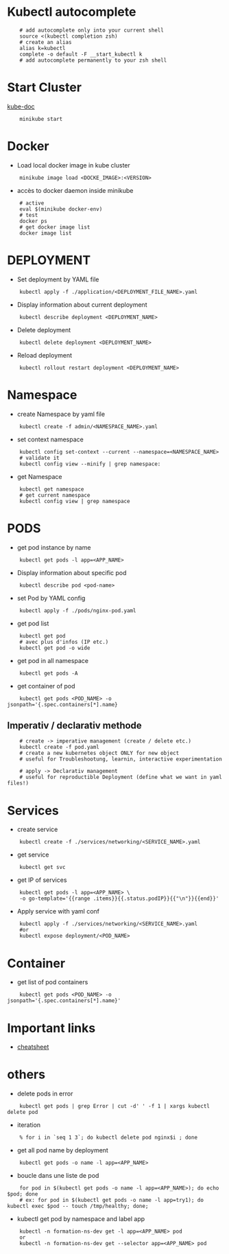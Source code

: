 # Kubectl autocomplete
```shell
    # add autocomplete only into your current shell
    source <(kubectl completion zsh)
    # create an alias 
    alias k=kubectl
    complete -o default -F __start_kubectl k
    # add autocomplete permanently to your zsh shell
```

# Start Cluster
[kube-doc](https://minikube.sigs.k8s.io/docs/handbook/pushing/)
```shell
    minikube start
```

# Docker 
* Load local docker image in kube cluster
```shell
    minikube image load <DOCKE_IMAGE>:<VERSION>
```
* accès to docker daemon inside minikube
```shell
    # active
    eval $(minikube docker-env)
    # test
    docker ps
    # get docker image list
    docker image list
```

# DEPLOYMENT

* Set deployment by YAML file 
```shell
    kubectl apply -f ./application/<DEPLOYMENT_FILE_NAME>.yaml
```

* Display information about current deployment
```shell
    kubectl describe deployment <DEPLOYMENT_NAME>
```

* Delete deployment 
```shell
    kubectl delete deployment <DEPLOYMENT_NAME>
```

* Reload deployment
```shell
    kubectl rollout restart deployment <DEPLOYMENT_NAME>
```

# Namespace

* create Namespace by yaml file
```shell
    kubectl create -f admin/<NAMESPACE_NAME>.yaml
```

* set context namespace
```shell
    kubectl config set-context --current --namespace=<NAMESPACE_NAME>
    # validate it
    kubectl config view --minify | grep namespace:
```

* get Namespace
```shell
    kubectl get namespace
    # get current namespace 
    kubectl config view | grep namespace
```

# PODS

* get pod instance by name
```shell
    kubectl get pods -l app=<APP_NAME>
```
* Display information about specific pod
```shell
    kubectl describe pod <pod-name>
```
* set Pod by YAML config
```shell
    kubectl apply -f ./pods/nginx-pod.yaml
```
* get pod list
```shell
    kubectl get pod
    # avec plus d'infos (IP etc.)
    kubectl get pod -o wide
```
* get pod in all namespace
```shell
    kubectl get pods -A
```
* get container of pod
```shell
    kubectl get pods <POD_NAME> -o jsonpath='{.spec.containers[*].name}
```

## Imperativ / declarativ methode 
```shell
    # create -> imperative management (create / delete etc.)
    kubectl create -f pod.yaml
    # create a new kubernetes object ONLY for new object
    # useful for Troubleshootung, learnin, interactive experimentation
```
```shell
    # apply -> Declarativ management
    # useful for reproductible Deployment (define what we want in yaml files!)

```

# Services

* create service
```shell
    kubectl create -f ./services/networking/<SERVICE_NAME>.yaml
```
* get service 
```shell
    kubectl get svc
```
* get IP of services
```shell
    kubectl get pods -l app=<APP_NAME> \
    -o go-template='{{range .items}}{{.status.podIP}}{{"\n"}}{{end}}'
```
* Apply service with yaml conf
```shell
    kubectl apply -f ./services/networking/<SERVICE_NAME>.yaml
    #or
    kubectl expose deployment/<POD_NAME>
```

# Container 
* get list of pod containers
```shell
    kubectl get pods <POD_NAME> -o jsonpath='{.spec.containers[*].name}'
```

# Important links 
* [cheatsheet](https://kubernetes.io/docs/reference/kubectl/cheatsheet/)

# others 
* delete pods in error
```
    kubectl get pods | grep Error | cut -d' ' -f 1 | xargs kubectl delete pod
```
* iteration 
```shell
    % for i in `seq 1 3`; do kubectl delete pod nginx$i ; done
```

* get all pod name by deployment 
```shell
    kubectl get pods -o name -l app=<APP_NAME>
```
* boucle dans une liste de pod 
```shell
    for pod in $(kubectl get pods -o name -l app=<APP_NAME>); do echo $pod; done
    # ex: for pod in $(kubectl get pods -o name -l app=try1); do kubectl exec $pod -- touch /tmp/healthy; done;
 ```

* kubectl get pod by namespace and label app
```shell
    kubectl -n formation-ns-dev get -l app=<APP_NAME> pod
    or
    kubectl -n formation-ns-dev get --selector app=<APP_NAME> pod
 ```
